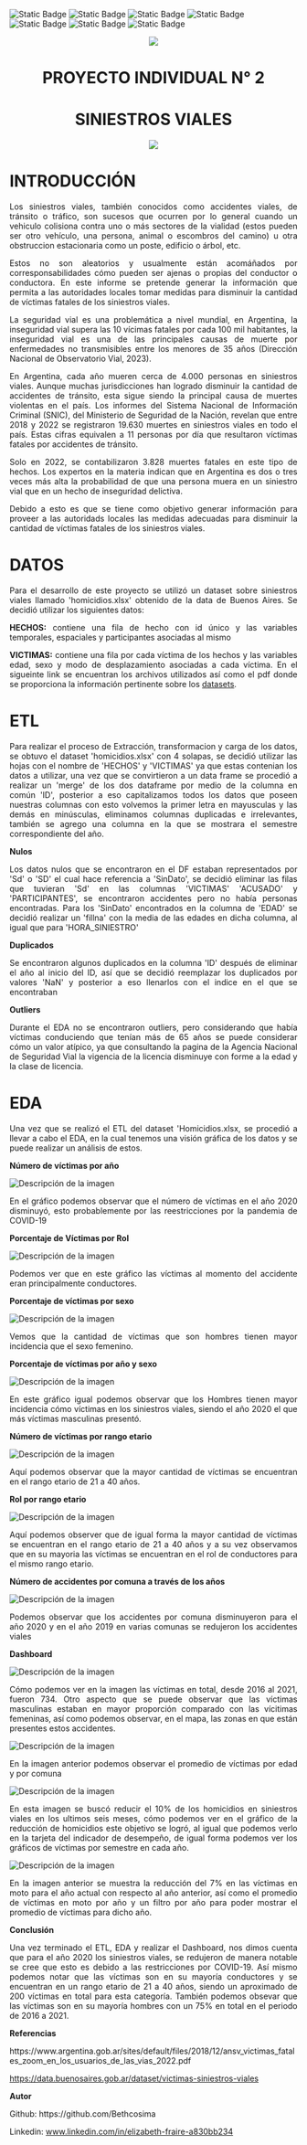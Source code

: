 ![Static Badge](https://img.shields.io/badge/PowerBI-gray?style=flat&logo=powerbi)
![Static Badge](https://img.shields.io/badge/Python-gray?style=flat&logo=python)
![Static Badge](https://img.shields.io/badge/-Pandas-gray?style=flat&logo=pandas)
![Static Badge](https://img.shields.io/badge/-Matplotlib-gray?style=flat&logo=matplotlib)
![Static Badge](https://img.shields.io/badge/-Seaborn-gray?style=flat&logo=seaborn)
![Static Badge](https://img.shields.io/badge/-Jupyter_Notebook-gray?style=flat&logo=jupyter)
![Static Badge](https://img.shields.io/badge/Visual_Studio_Code-gray?style=flat&logo=visual%20studio%20code&logoColor=white)

<p align='center'> <img src= 'https://d31uz8lwfmyn8g.cloudfront.net/Assets/logo-henry-white-lg.png'></p>
<h1 align= 'center'>PROYECTO INDIVIDUAL N° 2</h1>
<h1 align ='center'>SINIESTROS VIALES</h1>
<p align='center'> <img src= 'https://ahorraseguros.mx/wp-content/uploads/2022/12/siniestro.jpg'> </p>

<h1 align='left'>INTRODUCCIÓN</h1>

<p align= 'justify'>Los siniestros viales, también conocidos como accidentes viales, de tránsito o tráfico, son sucesos que ocurren por lo general cuando un vehiculo colisiona contra uno o más sectores de la vialidad (estos pueden ser otro vehículo, una persona, animal o escombros del camino) u otra obstruccion estacionaria como un poste, edificio o árbol, etc.</p>

<p align= 'justify'>Estos no son aleatorios y usualmente están acomáñados por corresponsabilidades cómo pueden ser ajenas o propias del conductor o conductora.
En este informe se pretende generar la información que permita a las autoridades locales tomar medidas para disminuir la cantidad de víctimas fatales de los siniestros viales.</p>

<p align= 'justify'>La seguridad vial es una problemática a nivel mundial, en Argentina, la inseguridad vial supera las 10 vícimas fatales por cada 100 mil habitantes, la inseguridad vial es una de las principales causas de muerte por enfermedades no transmisibles entre los menores de 35 años (Dirección Nacional de Observatorio Vial, 2023).</p>

<p align= 'justify'>En Argentina, cada año mueren cerca de 4.000 personas en siniestros viales. Aunque muchas jurisdicciones han logrado disminuir la cantidad de accidentes de tránsito, esta sigue siendo la principal causa de muertes violentas en el país. Los informes del Sistema Nacional de Información Criminal (SNIC), del Ministerio de Seguridad de la Nación, revelan que entre 2018 y 2022 se registraron 19.630 muertes en siniestros viales en todo el país. Estas cifras equivalen a 11 personas por día que resultaron víctimas fatales por accidentes de tránsito.</p>

<p align= 'justify'>Solo en 2022, se contabilizaron 3.828 muertes fatales en este tipo de hechos. Los expertos en la materia indican que en Argentina es dos o tres veces más alta la probabilidad de que una persona muera en un siniestro vial que en un hecho de inseguridad delictiva.</p>

<p align= 'justify'>Debido a esto es que se tiene como objetivo generar información para proveer a las autoridads locales las medidas adecuadas para disminuir la cantidad de víctimas fatales de los siniestros viales.</p>

<h1 align='left'>DATOS</h1>

<p align= 'justify'>Para el desarrollo de este proyecto se utilizó un dataset sobre siniestros viales llamado 'homicidios.xlsx' obtenido de la data de Buenos Aires. Se decidió utilizar los siguientes datos:</p>

<p align ='justify'><b>HECHOS:</b> contiene una fila de hecho con id único y las variables temporales, espaciales y participantes asociadas al mismo</p>
<p align ='justify'><b>VICTIMAS:</b>  contiene una fila por cada víctima de los hechos y las variables edad, sexo y modo de desplazamiento asociadas a cada víctima.
En el sigueinte link se encuentran los archivos utilizados así como el pdf donde se proporciona la información pertinente sobre los <a href= https://data.buenosaires.gob.ar/dataset/victimas-siniestros-viales>datasets</a>.</p>

<h1 align='left'>ETL</h1>
<p align= 'justify'>Para realizar el proceso de Extracción, transformacion y carga de los datos, se obtuvo el dataset 'homicidios.xlsx' con 4 solapas, se decidió utilizar las hojas con el nombre de 'HECHOS' y 'VICTIMAS' ya que estas contenian los datos a utilizar, una vez que se convirtieron a un data frame se procedió a realizar un 'merge' de los dos dataframe por medio de la columna en común 'ID', posterior a eso capitalizamos todos los datos que poseen nuestras columnas con esto volvemos la primer letra en mayusculas y las demás en minúsculas, eliminamos columnas duplicadas e irrelevantes, también se agrego una columna en la que se mostrara el semestre correspondiente del año.</p>

<p align= 'left'><b>Nulos</b></p>
<p align= 'justify'>Los datos nulos que se encontraron en el DF estaban representados por 'Sd' o 'SD' el cual hace referencia a 'SinDato', se decidió eliminar las filas que tuvieran 'Sd' en las columnas 'VICTIMAS' 'ACUSADO' y 'PARTICIPANTES', se encontraron accidentes pero no había personas encontradas. Para los 'SinDato' encontrados en la columna de 'EDAD' se decidió realizar un 'fillna' con la media de las edades en dicha columna, al igual que para 'HORA_SINIESTRO'</p>

<p align= 'left'><b>Duplicados</b></p>
<p align= 'justify'>Se encontraron algunos duplicados en la columna 'ID' después de eliminar el año al inicio del ID, así que se decidió reemplazar los duplicados por valores 'NaN' y posterior a eso llenarlos con el indice en el que se encontraban</p>

<p align= 'left'><b>Outliers</b></p>
<p align= 'justify'>Durante el EDA no se encontraron outliers, pero considerando que había víctimas conduciendo que tenían más de 65 años se puede considerar cómo un valor atípico, ya que consultando la pagina de la Agencia Nacional de Seguridad Vial la vigencia de la licencia disminuye con forme a la edad y la clase de licencia.</p>

<h1 align= 'left'><b>EDA</b></h1>
<p align= 'justify'>Una vez que se realizó el ETL del dataset 'Homicidios.xlsx, se procedió a llevar a cabo el EDA, en la cual tenemos una visión gráfica de los datos y se puede realizar un análisis de estos.</p>

<p align= 'left'><b>Número de víctimas por año</b></p>

![Descripción de la imagen](Graficos/grafico_1.png)

<p align= 'justify'>En el gráfico podemos observar que el número de víctimas en el año 2020 disminuyó, esto probablemente por las reestricciones por la pandemia de COVID-19</p>

<p align= 'left'><b>Porcentaje de Víctimas por Rol</b></p>

![Descripción de la imagen](Graficos/grafico_2.png)

<p align= 'justify'>Podemos ver que en este gráfico las víctimas al momento del accidente eran principalmente conductores.</p>

<p align= 'left'><b>Porcentaje de víctimas por sexo</b></p>

![Descripción de la imagen](Graficos/grafico_3.png)
<p align= 'justify'>Vemos que la cantidad de víctimas que son hombres tienen mayor incidencia que el sexo femenino.</p>

<p align= 'left'><b>Porcentaje de víctimas por año y sexo</b></p>

![Descripción de la imagen](Graficos/grafico_4.png)

<p align= 'justify'>En este gráfico igual podemos observar que los Hombres tienen mayor incidencia cómo víctimas en los siniestros viales, siendo el año 2020 el que más víctimas masculinas presentó.</p>

<p align= 'left'><b>Número de víctimas por rango etario</b></p>

![Descripción de la imagen](Graficos/grafico_5.png)

<p align= 'justify'>Aquí podemos observar que la mayor cantidad de víctimas se encuentran en el rango etario de 21 a 40 años.</p>

<p align= 'left'><b>Rol por rango etario</b></p>

![Descripción de la imagen](Graficos/grafico_6.png)

<p align= 'justify'>Aquí podemos observer que de igual forma la mayor cantidad de víctimas se encuentran en el rango etario de 21 a 40 años y a su vez observamos que en su mayoria las víctimas se encuentran en el rol de conductores para el mismo rango etario.</p>

<p align= 'left'><b>Número de accidentes por comuna a través de los años</b></p>

![Descripción de la imagen](Graficos/grafico_7.png)

<p align= 'justify'>Podemos observar que los accidentes por comuna disminuyeron para el año 2020 y en el año 2019 en varias comunas se redujeron los accidentes viales</p>

<p align= 'left'><b>Dashboard</b></p>

![Descripción de la imagen](Graficos/Siniestrosviales.png)

<p align= 'justify'>Cómo podemos ver en la imagen las víctimas en total, desde 2016 al 2021, fueron 734. Otro aspecto que se puede observar que las víctimas masculinas estaban en mayor proporción comparado con las vícitimas femeninas, así como podemos observar, en el mapa, las zonas en que están presentes estos accidentes.</p>


![Descripción de la imagen](Graficos/Promediodevíctimas.png)


<p align= 'justify'>En la imagen anterior podemos observar el promedio de víctimas por edad y por comuna</p>


![Descripción de la imagen](Graficos/KPI1.png)


<p align= 'justify'>En esta imagen se buscó reducir el 10% de los homicidios en siniestros viales en los ultimos seis meses, cómo podemos ver en el gráfico de la reducción de homicidios este objetivo se logró, al igual que podemos verlo en la tarjeta del indicador de desempeño, de igual forma podemos ver los gráficos de víctimas por semestre en cada año.</p>


![Descripción de la imagen](Graficos/KPI2.png)

<p align= 'justify'>En la imagen anterior se muestra la reducción del 7% en las víctimas en moto para el año actual con respecto al año anterior, así como el promedio de víctimas en moto por año y un filtro por año para poder mostrar el promedio de víctimas para dicho año.</p>

<p align= 'left'><b>Conclusión</b></p>
<p align= 'justify'>Una vez terminado el ETL, EDA y realizar el Dashboard, nos dimos cuenta que para el año 2020 los siniestros viales, se redujeron de manera notable se cree que esto es debido a las restricciones por COVID-19. Así mismo podemos notar que las víctimas son en su mayoría conductores y se encuentran en un rango etario de 21 a 40 años, siendo un aproximado de 200 víctimas en total para esta categoría. También podemos obsevar que las víctimas son en su mayoría hombres con un 75% en total en el periodo de 2016 a 2021.</p>

<p align= 'left'><b>Referencias</b></p>
<p align= 'justify'> https://www.argentina.gob.ar/sites/default/files/2018/12/ansv_victimas_fatales_zoom_en_los_usuarios_de_las_vias_2022.pdf 
  
https://data.buenosaires.gob.ar/dataset/victimas-siniestros-viales</p>

<p align= 'left'><b>Autor</b></p>
<p align= 'justify'>Github: https://github.com/Bethcosima
  
Linkedin: www.linkedin.com/in/elizabeth-fraire-a830bb234</p>


